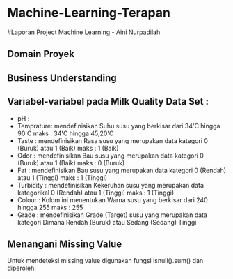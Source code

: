 # Machine-Learning-Terapan

#Laporan Project Machine Learning - Aini Nurpadilah


## Domain Proyek


## Business Understanding

## Variabel-variabel pada Milk Quality Data Set :

- pH :
- Temprature: mendefinisikan Suhu susu yang berkisar dari 34'C hingga 90'C maks : 34'C hingga 45,20'C
- Taste : mendefinisikan Rasa susu yang merupakan data kategori 0 (Buruk) atau 1 (Baik) maks : 1 (Baik)
- Odor : mendefinisikan Bau susu yang merupakan data kategori 0 (Buruk) atau 1 (Baik) maks : 0 (Buruk)
- Fat :	mendefinisikan Bau susu yang merupakan data kategori 0 (Rendah) atau 1 (Tinggi) maks : 1 (Tinggi)
- Turbidity	: mendefinisikan Kekeruhan susu yang merupakan data kategorikal 0 (Rendah) atau 1 (Tinggi) maks : 1 (Tinggi)
- Colour : Kolom ini menentukan Warna susu yang berkisar dari 240 hingga 255 maks : 255
- Grade : mendefinisikan Grade (Target) susu yang merupakan data kategori Dimana Rendah (Buruk) atau Sedang (Sedang) Tinggi

## Menangani Missing Value
Untuk mendeteksi missing value digunakan fungsi isnull().sum() dan diperoleh: 
